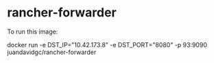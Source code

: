 # rancher-forwarder

To run this image:

docker run -e DST_IP="10.42.173.8" -e DST_PORT="8080" -p 93:9090 juandavidgc/rancher-forwarder